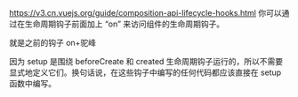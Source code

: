 https://v3.cn.vuejs.org/guide/composition-api-lifecycle-hooks.html
你可以通过在生命周期钩子前面加上 “on” 来访问组件的生命周期钩子。

就是之前的钩子 on+驼峰

因为 setup 是围绕 beforeCreate 和 created 生命周期钩子运行的，所以不需要显式地定义它们。换句话说，在这些钩子中编写的任何代码都应该直接在 setup 函数中编写。